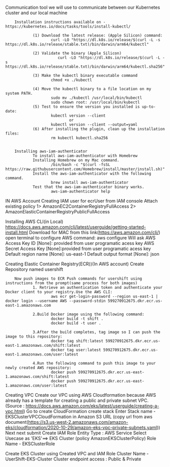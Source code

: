 Communication tool we will use to communicate between our Kubernetes cluster and our local machine

        Installation instructions available on - https://kubernetes.io/docs/tasks/tools/install-kubectl/

                (1) Download the latest release: (Apple Silicon) command:
                        curl -LO "https://dl.k8s.io/release/$(curl -L -s https://dl.k8s.io/release/stable.txt)/bin/darwin/arm64/kubectl"

                (2) Validate the binary (Apple Silicon)
                           curl -LO "https://dl.k8s.io/release/$(curl -L -s https://dl.k8s.io/release/stable.txt)/bin/darwin/arm64/kubectl.sha256"

                (3) Make the kubectl binary executable command
                        chmod +x ./kubectl

                (4) Move the kubectl binary to a file location on my system PATH.
                        sudo mv ./kubectl /usr/local/bin/kubectl
                        sudo chown root: /usr/local/bin/kubectl
                (5) Test to ensure the version you installed is up-to-date:
                        kubectl version --client
                                or
                        kubectl version --client --output=yaml
                (6) After installing the plugin, clean up the installation files:
                        rm kubectl kubectl.sha256
        
       
        Installing aws-iam-authenticator
                To install aws-iam-authenticator with Homebrew
                Installing Homebrew on my Mac command.
                        /bin/bash -c "$(curl -fsSL https://raw.githubusercontent.com/Homebrew/install/master/install.sh)"
                Install the aws-iam-authenticator with the following command.
                        brew install aws-iam-authenticator
                Test that the aws-iam-authenticator binary works.
                        aws-iam-authenticator help
         

        
IN AWS Account
Creating IAM user for ecrUser from IAM console
        Attach existing policy  1> AmazonEC2ContainerRegistryFullAccess
                                2> AmazonElasticContainerRegistryPublicFullAccess	

Installing AWS CLI(in Local)
                https://docs.aws.amazon.com/cli/latest/userguide/getting-started-install.html
                Download for MAC from this link(https://aws.amazon.com/cli/)
                open terminal to configure AWS command: 
                        aws configure
                Will ask
                        AWS Access Key ID [None]: provided from user programatic acess key
                        AWS Secret Access Key [None]:provided from user programatic acess key
                        Default region name [None]: us-east-1
                        Default output format [None]: json

Creating Elastic Container Registry(ECR))(In AWS account)
        Create Repository named usershift

        Now push images to ECR Push commands for usershift using instructions from the prompt(same process for both images)
                1. Retrieve an authentication token and authenticate your Docker client to your registry.Use the AWS CLI: 
                        aws ecr get-login-password --region us-east-1 | docker login --username AWS --password-stdin 599270912675.dkr.ecr.us-east-1.amazonaws.com

                2.Build Docker image using the following command:
                        docker build -t shift .
                        docker build -t user .

                3.After the build completes, tag image so I can push the image to this repository:
                        docker tag shift:latest 599270912675.dkr.ecr.us-east-1.amazonaws.com/shift:latest
                        docker tag user:latest 599270912675.dkr.ecr.us-east-1.amazonaws.com/user:latest
                        
                4.Run the following command to push this image to your newly created AWS repository:
                        docker push 599270912675.dkr.ecr.us-east-1.amazonaws.com/shift:latest
                        docker push 599270912675.dkr.ecr.us-east-1.amazonaws.com/user:latest

Creating VPC
        Create our VPC using AWS Cloudformation because AWS already has a template for creating a public and private subnet VPC. (Source : https://docs.aws.amazon.com/eks/latest/userguide/creating-a-vpc.html)
                Go to create CloudFormation
                create stack
                Enter Stack name - EKSClusterVPCCloudFormation
                in Amazon S3 URL (copy url from aws document(https://s3.us-west-2.amazonaws.com/amazon-eks/cloudformation/2020-10-29/amazon-eks-vpc-private-subnets.yaml))
                Next
                next 
                submit
Create IAM Role
        Entity Type : AWS Service
        Select Usecase as 'EKS'==> EKS Cluster (policy AmazonEKSClusterPolicy)
        Role Name -  EKSClusterRole

Create EKS Cluster using Created VPC and IAM Role
        Cluster Name - UserShift-EKS-Cluster
        Cluster endpoint access : Public & Private



